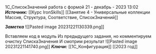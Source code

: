 

1С_СписокЗначений работа с формой
 21 - декабрь - 2023  13:02 
***Источник:***  [[Курс IronSkills]] [[Занятие 4 - Универсальные коллекции Массив, Структура, Соответствие, СписокЗначений]]

***Заметка*** 
![[Pasted image 20231221130339.png]]

Вставляем код в модуль 
Из предыдущего задания, но комментируем очистку СпискаЗначения
И смотрим результат
![[Pasted image 20231221141740.png]]
***Ключи:*** [[1С_Конфигурация]] [[2023 год]]